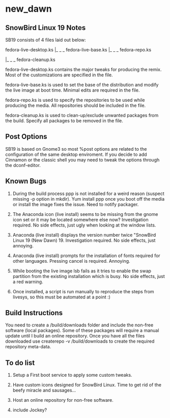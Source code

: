 new_dawn
========

## SnowBird Linux 19 Notes ##

SB19 consists of 4 files laid out below:

fedora-live-desktop.ks
|_ _ _ fedora-live-base.ks
       |_ _ _ fedora-repo.ks

|_ _ _ fedora-cleanup.ks

fedora-live-desktop.ks contains the major tweaks for producing the remix. Most of the customizations are specified in the file.

fedora-live-base.ks is used to set the base of the distribution and modify the live image at boot time. Minimal edits are required in the file.

fedora-repo.ks is used to specify the repositories to be used while producing the media. All repositories should be included in the file.

fedora-cleanup.ks is used to clean-up/exclude unwanted packages from the build. Specify all packages to be removed in the file.


## Post Options ##

SB19 is based on Gnome3 so most %post options are related to the configuration of the same desktop enviroment. If you decide to add Cinnamon or the classic shell you may need to tweak the options through the dconf-editor.


## Known Bugs ##

1) During the build process ppp is not installed for a weird reason (suspect missing -p option in mkdir). Yum install ppp once you boot off the media or install the image fixes the issue. Need to notify packager.

2) The Anaconda icon (live install) seems to be missing from the gnome icon set or it may be located somewhere else now? Investigation required. No side effects, just ugly when looking at the window lists. 

3) Anaconda (live install) displays the version number twice "SnowBird Linux 19 (New Dawn) 19. Investigation required. No side effects, just annoying.

4) Anaconda (live install) prompts for the installation of fonts required for other languages. Pressing cancel is required. Annoying.

5) While booting the live image lsb fails as it tries to enable the swap partition from the existing installation which is busy. No side effects, just a red warning.

6) Once installed, a script is run manually to reproduce the steps from livesys, so this must be automated at a point :)

## Build Instructions ##

You need to create a /build/downloads folder and include the non-free software (local packages). Some of these packages will require a manual update until I build an online repository. Once you have all the files downloaded use createrepo -v /build/downloads to create the required repository meta-data.

## To do list ##

1) Setup a First boot service to apply some custom tweaks.

2) Have custom icons designed for SnowBird Linux. Time to get rid of the beefy miracle and sausages...

3) Host an online repository for non-free software.

4) include Jockey?




